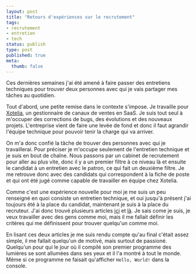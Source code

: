```yaml
---
layout: post
title: "Retours d'expériences sur le recrutement"
tags:
- recrutement
- entretien
- tech
status: publish
type: post
published: true
meta:
  thumb: false
---
```

Ces dernières semaines j'ai été amené à faire passer des entretiens techniques pour trouver deux personnes avec qui je vais partager mes tâches au quotidien.

Tout d'abord, une petite remise dans le contexte s'impose. Je travaille pour [Xotelia](http://www.xotelia.com/), un gestionnaire de canaux de ventes en SaaS. Je suis tout seul à m'occuper des corrections de bugs, des évolutions et des nouveaux projets. L'entreprise vient de faire une levée de fond et donc il faut agrandir l'équipe technique pour pouvoir tenir la charge qui va arriver.

On m'a donc confié la tâche de trouver des personnes avec qui je travaillerai. Pour préciser je m'occupe seulement de l'entretien technique et je suis en bout de chaîne. Nous passons par un cabinet de recrutement pour aller au plus vite, donc il y a un premier filtre à ce niveau là et ensuite le candidat à un entretien avec le patron, ce qui fait un deuxième filtre. Je me retrouve donc avec des candidats qui correspondent à la fiche de poste et qui ont été jugé comme capable de travailler en équipe chez Xotelia.

Comme c'est une expérience nouvelle pour moi je me suis un peu renseigné en quoi consiste un entretien technique, et oui jusqu'à présent j'ai toujours été à la place du candidat, maintenant je suis à la place du recruteur. J'ai donc trouvé plusieurs articles [ici](http://reprogramming.com/hiring-programmers/) et [là](http://www.nicolasbize.com/blog/how-i-ended-up-conducting-the-most-successful-technical-interviews-with-a-single-question/). Je sais come je suis, je veux travailler avec des gens comme moi, mais il me fallait définir les critères qui me définissent pour trouver quelqu'un comme moi.

En lisant ces deux articles je me suis rendu compte qu'au final c'était assez simple, il me fallait quelqu'un de motivé, mais surtout de passioné. Quelqu'un pour qui le jour où il compilé son premier programme des lumières se sont allumées dans ses yeux et il l'a montré à tout le monde. Même si ce programme ne faisait qu'afficher `Hello, World!` dans la console.
